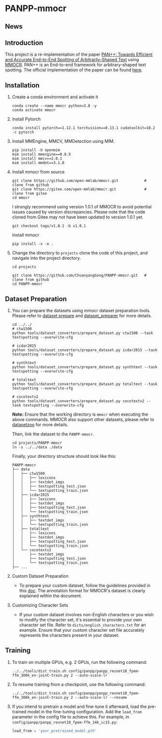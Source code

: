 # PANPP-mmocr

## News

## Introduction
This project is a re-implementation of the paper [PAN++: Towards Efficient and Accurate End-to-End Spotting of Arbitrarily-Shaped Text](https://arxiv.org/pdf/2105.00405) using [MMOCR](
https://github.com/open-mmlab/mmocr). PAN++ is an End-to-end framework for arbitrary-shaped text spotting.
The official implementation of the paper can be found [here](https://github.com/whai362/pan_pp.pytorch).

## Installation
1. Create a conda environment and activate it
    ```commandline
    conda create --name mmocr python=3.8 -y
    conda activate mmocr
    ```
2. Install Pytorch
    ```commandline
    conda install pytorch==1.12.1 torchvision==0.13.1 cudatoolkit=10.2 -c pytorch
    ```
3. Install MMEngine, MMCV, MMDetection using MIM.
    ```commandline
    pip install -U openmim
    mim install mmengine==0.8.5
    mim install mmcv==2.0.1
    mim install mmdet==3.1.0
    ```
4. Install mmocr from source
    ```commandline
    git clone https://github.com/open-mmlab/mmocr.git            # clone from github
    git clone https://gitee.com/open-mmlab/mmocr.git             # clone from gitee
    cd mmocr
    ```
    I strongly recommend using version 1.0.1 of MMOCR to avoid potential issues caused by version discrepancies. Please note that the code cloned from Gitee may not have been updated to version 1.0.1 yet.
    ```commandline
    git checkout tags/v1.0.1 -b v1.0.1
    ```
    Install mmocr
    ```commandline
    pip install -v -e .
    ```
5. Change the directory to `projects` clone the code of this project, and navigate into the project directory.
    ```commandline
    cd projects
    
    git clone https://github.com/ChuanyangGong/PANPP-mmocr.git   # clone from github
    cd PANPP-mmocr
    ```
## Dataset Preparation
1. You can prepare the datasets using mmocr dataset preparation tools. Please refer to [dataset prepare](https://mmocr.readthedocs.io/en/latest/user_guides/dataset_prepare.html#downloading-datasets-and-converting-format) and [dataset_preparer](https://mmocr.readthedocs.io/en/latest/user_guides/data_prepare/dataset_preparer.html) for more details.
    ```commandline
    cd ../../
    # ctw1500
    python tools/dataset_converters/prepare_dataset.py ctw1500 --task textspotting --overwrite-cfg
    
    # icdar2015
    python tools/dataset_converters/prepare_dataset.py icdar2015 --task textspotting --overwrite-cfg
    
    # synthtext
    python tools/dataset_converters/prepare_dataset.py synthtext --task textspotting --overwrite-cfg
    
    # totaltext
    python tools/dataset_converters/prepare_dataset.py totaltext --task textspotting --overwrite-cfg
    
    # cocotextv2
    python tools/dataset_converters/prepare_dataset.py cocotextv2 --task textspotting --overwrite-cfg
    ```
    
    **Note:** Ensure that the working directory is `mmocr` when executing the above commands. MMOCR also support other datasets, please refer to [datasetzoo](https://mmocr.readthedocs.io/en/latest/user_guides/data_prepare/datasetzoo.html) for more details.
    
    Then, link the dataset to the `PANPP-mmocr`.
   ```commandline
   cd projects/PANPP-mmocr
   ln -s ../../data ./data
   ```

    Finally, your directory structure should look like this:
    ```
    PANPP-mmocr
    ├── data
    │   ├── ctw1500
    │   │   ├── lexicons
    │   │   ├── textdet_imgs
    │   │   ├── textspotting_test.json
    │   │   └── textspotting_train.json
    │   ├── icdar2015
    │   │   ├── lexicons
    │   │   ├── textdet_imgs
    │   │   ├── textspotting_test.json
    │   │   └── textspotting_train.json
    │   ├── synthtext
    │   │   ├── textdet_imgs
    │   │   └── textspotting_train.json
    │   ├── totaltext
    │   │   ├── lexicons
    │   │   ├── textdet_imgs
    │   │   ├── textspotting_test.json
    │   │   └── textspotting_train.json
    │   └── cocotextv2
    │       ├── textdet_imgs
    │       ├── textspotting_test.json
    │       └── textspotting_train.json
    ├── ...
    ```

2. Custom Dataset Preparation
   - To prepare your custom dataset, follow the guidelines provided in this [doc](https://mmocr.readthedocs.io/en/latest/basic_concepts/datasets.html#dataset-classes-and-annotation-formats). The annotation format for MMOCR's dataset is clearly explained within the document.

3. Customizing Character Sets
   - If your custom dataset involves non-English characters or you wish to modify the character set, it's essential to provide your own character set file. Refer to `dicts/english_characters.txt` for an example. Ensure that your custom character set file accurately represents the characters present in your dataset.

## Training
1. To train on multiple GPUs, e.g. 2 GPUs, run the following command:
   ```commandline
   ../../tools/dist_train.sh config/panpp/panpp_resnet18_fpem-ffm_300k_en-joint-train.py 2 --auto-scale-lr
   ```
2. To resume training from a checkpoint, use the following command:
   ```commandline
   ../../tools/dist_train.sh config/panpp/panpp_resnet18_fpem-ffm_300k_en-joint-train.py 2 --auto-scale-lr --resume
   ```
3. If you intend to pretrain a model and fine-tune it afterward, load the pre-trained model in the fine-tuning configuration. Add the `load_from` parameter in the config file to achieve this. For example, in `config/panpp/panpp_resnet18_fpem-ffm_14k_ic15.py`:
   ```python
   load_from = 'your_pretrained_model.pth'
   ```
